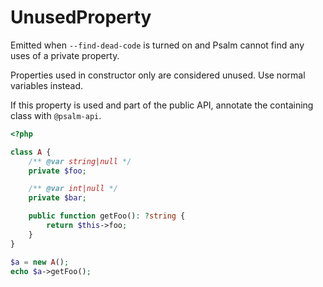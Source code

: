 # UnusedProperty

Emitted when `--find-dead-code` is turned on and Psalm cannot find any uses of a
private property.

Properties used in constructor only are considered unused. Use normal variables instead.

If this property is used and part of the public API, annotate the containing
class with `@psalm-api`.

```php
<?php

class A {
    /** @var string|null */
    private $foo;

    /** @var int|null */
    private $bar;

    public function getFoo(): ?string {
        return $this->foo;
    }
}

$a = new A();
echo $a->getFoo();
```
